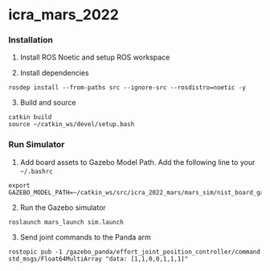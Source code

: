 # icra_mars_2022

### Installation

1. Install ROS Noetic and setup ROS workspace

2. Install dependencies

```
rosdep install --from-paths src --ignore-src --rosdistro=noetic -y
```

3. Build and source

```
catkin build
source ~/catkin_ws/devel/setup.bash
```

### Run Simulator

1. Add board assets to Gazebo Model Path. Add the following line to your `~/.bashrc`

```
export GAZEBO_MODEL_PATH=~/catkin_ws/src/icra_2022_mars/mars_sim/nist_board_gazebo/models:$GAZEBO_MODEL_PATH
```

2. Run the Gazebo simulator

```
roslaunch mars_launch sim.launch
```

3. Send joint commands to the Panda arm

```
rostopic pub -1 /gazebo_panda/effort_joint_position_controller/command std_msgs/Float64MultiArray "data: [1,1,0,0,1,1,1]"
```

